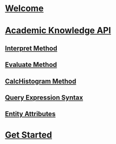 # [Welcome](./Welcome.md)
# [Academic Knowledge API](./Academic-Knowledge/Home.md)
## [Interpret Method](./Academic-Knowledge/InterpretMethod.md)
## [Evaluate Method](./Academic-Knowledge/EvaluateMethod.md)
## [CalcHistogram Method](./Academic-Knowledge/CalcHistogramMethod.md)
## [Query Expression Syntax](./Academic-Knowledge/CalcHistogramMethod.md)
## [Entity Attributes](./Academic-knowledge/EntityAttributes.md)
# [Get Started](./Emotion/GetStarted.md)
